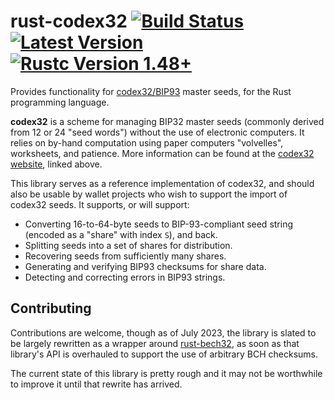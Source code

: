 # rust-codex32 [![Build Status]][actions] [![Latest Version]][crates.io] [![Rustc Version 1.48+]][rustc]

[Build Status]: https://img.shields.io/github/actions/workflow/status/apoelstra/rust-codex32/ci.yml?branch=master
[actions]: https://github.com/apoelstra/rust-codex32/actions?query=branch%3Amaster
[Latest Version]: https://img.shields.io/crates/v/codex32.svg
[crates.io]: https://crates.io/crates/codex32
[Rustc Version 1.48+]: https://img.shields.io/badge/rustc-1.48+-lightgray.svg
[rustc]: https://blog.rust-lang.org/2020/11/19/Rust-1.48.html


Provides functionality for [codex32/BIP93](https://github.com/bitcoin/bips/blob/master/bip-0093.mediawiki)
master seeds, for the Rust programming language.

**codex32** is a scheme for managing BIP32 master seeds (commonly derived from
12 or 24 "seed words") without the use of electronic computers. It relies on
by-hand computation using paper computers "volvelles", worksheets, and patience.
More information can be found at the [codex32 website](https://www.secretcodex32.com), linked above.

This library serves as a reference implementation of codex32, and should also
be usable by wallet projects who wish to support the import of codex32 seeds.
It supports, or will support:

* Converting 16-to-64-byte seeds to BIP-93-compliant seed string (encoded as a "share" with index `S`), and back.
* Splitting seeds into a set of shares for distribution.
* Recovering seeds from sufficiently many shares.
* Generating and verifying BIP93 checksums for share data.
* Detecting and correcting errors in BIP93 strings.

## Contributing

Contributions are welcome, though as of July 2023, the library is slated to be largely
rewritten as a wrapper around [rust-bech32](https://github.com/rust-bitcoin/rust-bech32),
as soon as that library's API is overhauled to support the use of arbitrary BCH checksums.

The current state of this library is pretty rough and it may not be worthwhile to improve
it until that rewrite has arrived.

